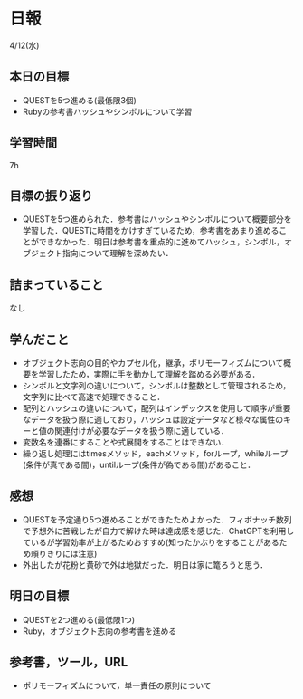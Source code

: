 # 日報

4/12(水)

## 本日の目標

- QUESTを5つ進める(最低限3個)
- Rubyの参考書ハッシュやシンボルについて学習

## 学習時間

7h

## 目標の振り返り

- QUESTを5つ進められた．参考書はハッシュやシンボルについて概要部分を学習した．QUESTに時間をかけすぎているため，参考書をあまり進めることができなかった．明日は参考書を重点的に進めてハッシュ，シンボル，オブジェクト指向について理解を深めたい．

## 詰まっていること

なし

## 学んだこと

- オブジェクト志向の目的やカプセル化，継承，ポリモーフィズムについて概要を学習したため，実際に手を動かして理解を踏める必要がある．
- シンボルと文字列の違いについて，シンボルは整数として管理されるため，文字列に比べて高速で処理できること．
- 配列とハッシュの違いについて，配列はインデックスを使用して順序が重要なデータを扱う際に適しており，ハッシュは設定データなど様々な属性のキーと値の関連付けが必要なデータを扱う際に適している．
- 変数名を連番にすることや式展開をすることはできない．
- 繰り返し処理にはtimesメソッド，eachメソッド，forループ，whileループ(条件が真である間)，untilループ(条件が偽である間)があること．

## 感想

- QUESTを予定通り5つ進めることができたためよかった．フィボナッチ数列で予想外に苦戦したが自力で解けた時は達成感を感じた．ChatGPTを利用しているが学習効率が上がるためおすすめ(知ったかぶりをすることがあるため頼りきりには注意)
- 外出したが花粉と黄砂で外は地獄だった．明日は家に篭ろうと思う．

## 明日の目標

- QUESTを2つ進める(最低限1つ)
- Ruby，オブジェクト志向の参考書を進める

## 参考書，ツール，URL

- ポリモーフィズムについて，単一責任の原則について
